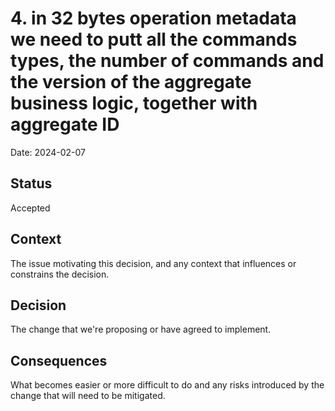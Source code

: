 # 4. in 32 bytes operation metadata we need to putt all the commands types, the number of commands and the version of the aggregate business logic, together with aggregate ID

Date: 2024-02-07

## Status

Accepted

## Context

The issue motivating this decision, and any context that influences or constrains the decision.

## Decision

The change that we're proposing or have agreed to implement.

## Consequences

What becomes easier or more difficult to do and any risks introduced by the change that will need to be mitigated.
